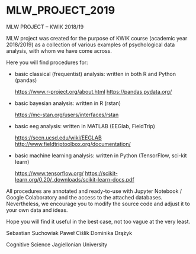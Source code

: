 # MLW_PROJECT_2019
MLW PROJECT – KWIK 2018/19

MLW project was created for the purpose of KWIK course (academic year 2018/2019) 
as a collection of various examples of psychological data analysis, with whom we have come across. 

Here you will find procedures for:  
- basic classical (frequentist) analysis:
  written in both R and Python (pandas) 
    
    https://www.r-project.org/about.html
    https://pandas.pydata.org/
- basic bayesian analysis:
  written in R (rstan)
    
    https://mc-stan.org/users/interfaces/rstan
- basic eeg analysis:
  written in MATLAB (EEGlab, FieldTrip)
    
    https://sccn.ucsd.edu/wiki/EEGLAB
    http://www.fieldtriptoolbox.org/documentation/
- basic machine learning analysis:
  written in Python (TensorFlow, sci-kit learn)
    
    https://www.tensorflow.org/
    https://scikit-learn.org/0.20/_downloads/scikit-learn-docs.pdf
  
All procedures are annotated and ready-to-use with Jupyter Notebook / Google Colaboratory and the access to the attached databases.
<exceptions are only those written in MATLAB concerning EEG analysis>
Nevertheless, we encourage you to modify the source code and adjust it to your own data and ideas. 

Hope you will find it useful in the best case, not too vague at the very least. 



Sebastian Suchowiak
Paweł Ciślik
Dominika Drążyk 

Cognitive Science
Jagiellonian University 
